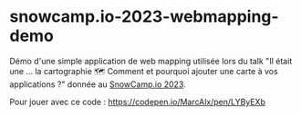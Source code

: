 # snowcamp.io-2023-webmapping-demo

Démo d'une simple application de web mapping utilisée lors du talk "Il était une … la cartographie 🗺️  Comment et pourquoi ajouter une carte à vos applications ?" donnée au [SnowCamp.io 2023](https://snowcamp2023.sched.com/event/1EOul/il-etait-une-fois-la-cartographie-nulb-comment-et-pourquoi-ajouter-une-carte-a-vos-applications).

Pour jouer avec ce code : https://codepen.io/MarcAlx/pen/LYByEXb